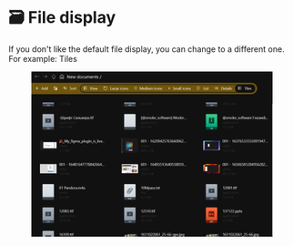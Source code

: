 # 🗃️ File display

If you don't like the default file display, you can change to a different one. For example: Tiles

<figure><img src="../.gitbook/assets/image (5).png" alt=""><figcaption></figcaption></figure>

